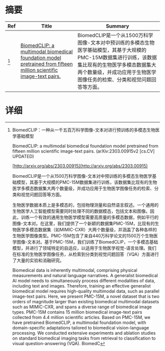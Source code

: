 # 摘要

| Ref | Title | Summary |
| --- | --- | --- |
| [^1] | [BiomedCLIP: a multimodal biomedical foundation model pretrained from fifteen million scientific image-text pairs.](http://arxiv.org/abs/2303.00915) | BiomedCLIP是一个从1500万科学图像-文本对中预训练的多模态生物医学基础模型，其基于大规模的PMC-15M数据集进行训练，该数据集比现有的生物医学多模态数据集大两个数量级，并成功应用于生物医学图像任务的检索、分类和视觉问题回答等方面。 |

# 详细

[^1]: BiomedCLIP：一种从一千五百万科学图像-文本对进行预训练的多模态生物医学基础模型

    BiomedCLIP: a multimodal biomedical foundation model pretrained from fifteen million scientific image-text pairs. (arXiv:2303.00915v2 [cs.CV] UPDATED)

    [http://arxiv.org/abs/2303.00915](http://arxiv.org/abs/2303.00915)

    BiomedCLIP是一个从1500万科学图像-文本对中预训练的多模态生物医学基础模型，其基于大规模的PMC-15M数据集进行训练，该数据集比现有的生物医学多模态数据集大两个数量级，并成功应用于生物医学图像任务的检索、分类和视觉问题回答等方面。

    

    生物医学数据本质上是多模态的，包括物理测量和自然语言叙述。一个通用的生物医学人工智能模型需要同时处理不同的数据模态，包括文本和图像。因此，训练一个有效的通用生物医学模型需要高质量的多模态数据，例如平行的图像-文本对。在这里，我们提供了一个新颖的数据集PMC-15M，比现有的生物医学多模态数据集（如MIMIC-CXR）大两个数量级，并涵盖了各种各样的生物医学图像类型。PMC-15M包含了来自440万科学论文的1500万个生物医学图像-文本对。基于PMC-15M，我们训练了BiomedCLIP，一个多模态基础模型，并进行了领域特定的自适应，以适用于生物医学视觉-语言处理。我们在标准的生物医学图像任务，从检索到分类到视觉问题回答（VQA）方面进行了大量的实验和消融研究。

    Biomedical data is inherently multimodal, comprising physical measurements and natural language narratives. A generalist biomedical AI model needs to simultaneously process different modalities of data, including text and images. Therefore, training an effective generalist biomedical model requires high-quality multimodal data, such as parallel image-text pairs. Here, we present PMC-15M, a novel dataset that is two orders of magnitude larger than existing biomedical multimodal datasets such as MIMIC-CXR, and spans a diverse range of biomedical image types. PMC-15M contains 15 million biomedical image-text pairs collected from 4.4 million scientific articles. Based on PMC-15M, we have pretrained BiomedCLIP, a multimodal foundation model, with domain-specific adaptations tailored to biomedical vision-language processing. We conducted extensive experiments and ablation studies on standard biomedical imaging tasks from retrieval to classification to visual question-answering (VQA). BiomedC
    

